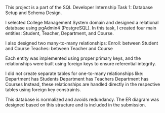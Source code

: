 This project is a part of the SQL Developer Internship 
Task 1: Database Setup and Schema Design. 

I selected College Management System domain and designed a relational database using pgAdmin4 (PostgreSQL).
In this task, I created four main entities: Student, Teacher, Department, and Course. 

I also designed two many-to-many relationships:
Enroll: between Student and Course
Teaches: between Teacher and Course

Each entity was implemented using proper primary keys, and the relationships were built using foreign keys to ensure referential integrity.

I did not create separate tables for one-to-many relationships like:
Department has Students
Department has Teachers
Department has Courses
Instead, these relationships are handled directly in the respective tables using foreign key constraints.

This database is normalized and avoids redundancy. 
The ER diagram was designed based on this structure and is included in the submission.
